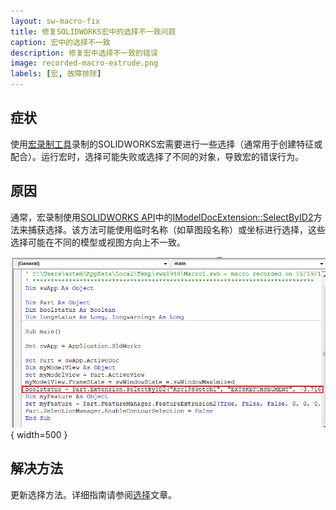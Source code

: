 ```yaml
---
layout: sw-macro-fix
title: 修复SOLIDWORKS宏中的选择不一致问题
caption: 宏中的选择不一致
description: 修复宏中选择不一致的错误
image: recorded-macro-extrude.png
labels: [宏, 故障排除]
---
```

## 症状

使用[宏录制工具](https://help.solidworks.com/2012/english/solidworks/sldworks/c_recording_playing_macros.htm)录制的SOLIDWORKS宏需要进行一些选择（通常用于创建特征或配合）。运行宏时，选择可能失败或选择了不同的对象，导致宏的错误行为。

## 原因

通常，宏录制使用[SOLIDWORKS API](https://help.solidworks.com/2012/english/api/sldworksapi/solidworks.interop.sldworks~solidworks.interop.sldworks.imodeldocextension~selectbyid2.html)中的[IModelDocExtension::SelectByID2](https://help.solidworks.com/2012/english/api/sldworksapi/solidworks.interop.sldworks~solidworks.interop.sldworks.imodeldocextension~selectbyid2.html)方法来捕获选择。该方法可能使用临时名称（如草图段名称）或坐标进行选择，这些选择可能在不同的模型或视图方向上不一致。

![通过名称选择草图中的弧线的录制宏行](recorded-macro-extrude.png){ width=500 }

## 解决方法

更新选择方法。详细指南请参阅[选择](/docs/codestack/solidworks-api/document/selection)文章。